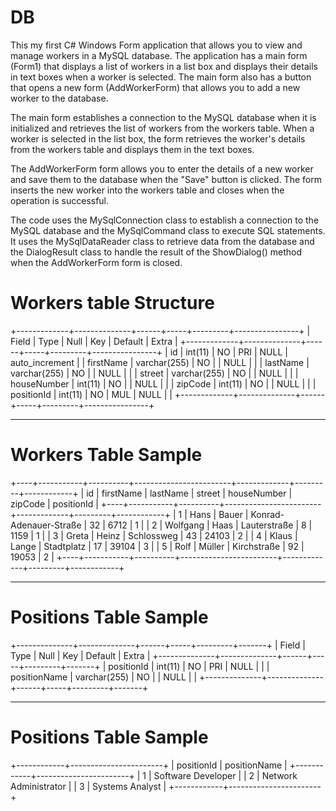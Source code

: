 # DB
This my first C# Windows Form application that allows you to view and manage workers in a MySQL database. The application has a main form (Form1) that displays a list of workers in a list box and displays their details in text boxes when a worker is selected. The main form also has a button that opens a new form (AddWorkerForm) that allows you to add a new worker to the database.

The main form establishes a connection to the MySQL database when it is initialized and retrieves the list of workers from the workers table. When a worker is selected in the list box, the form retrieves the worker's details from the workers table and displays them in the text boxes.

The AddWorkerForm form allows you to enter the details of a new worker and save them to the database when the "Save" button is clicked. The form inserts the new worker into the workers table and closes when the operation is successful.

The code uses the MySqlConnection class to establish a connection to the MySQL database and the MySqlCommand class to execute SQL statements. It uses the MySqlDataReader class to retrieve data from the database and the DialogResult class to handle the result of the ShowDialog() method when the AddWorkerForm form is closed.

# Workers table Structure
+-------------+--------------+------+-----+---------+----------------+
| Field       | Type         | Null | Key | Default | Extra          |
+-------------+--------------+------+-----+---------+----------------+
| id          | int(11)      | NO   | PRI | NULL    | auto_increment |
| firstName   | varchar(255) | NO   |     | NULL    |                |
| lastName    | varchar(255) | NO   |     | NULL    |                |
| street      | varchar(255) | NO   |     | NULL    |                |
| houseNumber | int(11)      | NO   |     | NULL    |                |
| zipCode     | int(11)      | NO   |     | NULL    |                |
| positionId  | int(11)      | NO   | MUL | NULL    |                |
+-------------+--------------+------+-----+---------+----------------+

________________________________________________________________________________________________________________________________

# Workers Table Sample
+----+-----------+----------+------------------------+-------------+---------+------------+
| id | firstName | lastName | street                 | houseNumber | zipCode | positionId |
+----+-----------+----------+------------------------+-------------+---------+------------+
|  1 | Hans      | Bauer    | Konrad-Adenauer-Straße |          32 |    6712 |          1 |
|  2 | Wolfgang  | Haas     | Lauterstraße           |           8 |    1159 |          1 |
|  3 | Greta     | Heinz    | Schlossweg             |          43 |   24103 |          2 |
|  4 | Klaus     | Lange    | Stadtplatz             |          17 |   39104 |          3 |
|  5 | Rolf      | Müller   | Kirchstraße            |          92 |   19053 |          2 |
+----+-----------+----------+------------------------+-------------+---------+------------+

________________________________________________________________________________________________________________________________

# Positions Table Sample
+--------------+--------------+------+-----+---------+-------+
| Field        | Type         | Null | Key | Default | Extra |
+--------------+--------------+------+-----+---------+-------+
| positionId   | int(11)      | NO   | PRI | NULL    |       |
| positionName | varchar(255) | NO   |     | NULL    |       |
+--------------+--------------+------+-----+---------+-------+

________________________________________________________________________________________________________________________________

# Positions Table Sample
+------------+-----------------------+
| positionId | positionName          |
+------------+-----------------------+
|          1 | Software Developer    |
|          2 | Network Administrator |
|          3 | Systems Analyst       |
+------------+-----------------------+
